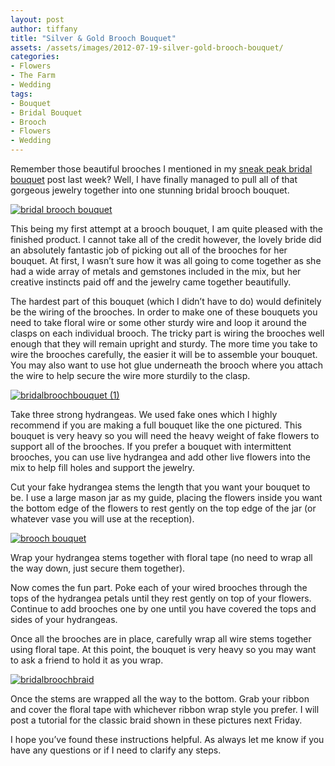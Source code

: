 ```yaml
---
layout: post
author: tiffany
title: "Silver & Gold Brooch Bouquet"
assets: /assets/images/2012-07-19-silver-gold-brooch-bouquet/
categories: 
- Flowers
- The Farm
- Wedding
tags: 
- Bouquet
- Bridal Bouquet
- Brooch
- Flowers
- Wedding
---
```


Remember those beautiful brooches I mentioned in my [sneak peak bridal bouquet](http://www.sweetpeonies.com/2012/07/bridal-brooch-bouquet-sneak-peek/) post last week? Well, I have finally managed to pull all of that gorgeous jewelry together into one stunning bridal brooch bouquet.

[![bridal brooch bouquet](jekyll_uploads/2012/07/bridalbroochbouquetantique-575x382.jpg "bridalbroochbouquetantique")](http://www.sweetpeonies.com/2012/07/silver-gold-brooch-bouquet/bridalbroochbouquetantique/)

This being my first attempt at a brooch bouquet, I am quite pleased with the finished product. I cannot take all of the credit however, the lovely bride did an absolutely fantastic job of picking out all of the brooches for her bouquet. At first, I wasn’t sure how it was all going to come together as she had a wide array of metals and gemstones included in the mix, but her creative instincts paid off and the jewelry came together beautifully.

The hardest part of this bouquet (which I didn’t have to do) would definitely be the wiring of the brooches. In order to make one of these bouquets you need to take floral wire or some other sturdy wire and loop it around the clasps on each individual brooch. The tricky part is wiring the brooches well enough that they will remain upright and sturdy. The more time you take to wire the brooches carefully, the easier it will be to assemble your bouquet. You may also want to use hot glue underneath the brooch where you attach the wire to help secure the wire more sturdily to the clasp.

[![](jekyll_uploads/2012/07/bridalbroochbouquet-1-575x382.jpg "bridalbroochbouquet (1)")](http://www.sweetpeonies.com/2012/07/silver-gold-brooch-bouquet/bridalbroochbouquet-1-2/)

Take three strong hydrangeas. We used fake ones which I highly recommend if you are making a full bouquet like the one pictured. This bouquet is very heavy so you will need the heavy weight of fake flowers to support all of the brooches. If you prefer a bouquet with intermittent brooches, you can use live hydrangea and add other live flowers into the mix to help fill holes and support the jewelry.

Cut your fake hydrangea stems the length that you want your bouquet to be. I use a large mason jar as my guide, placing the flowers inside you want the bottom edge of the flowers to rest gently on the top edge of the jar (or whatever vase you will use at the reception).

[![brooch bouquet](jekyll_uploads/2012/07/broochbouquetcg-1-575x472.jpg "broochbouquet")](http://www.sweetpeonies.com/2012/07/bridal-brooch-bouquet-sneak-peek/broochbouquetcg-1/)

Wrap your hydrangea stems together with floral tape (no need to wrap all the way down, just secure them together).

Now comes the fun part. Poke each of your wired brooches through the tops of the hydrangea petals until they rest gently on top of your flowers. Continue to add brooches one by one until you have covered the tops and sides of your hydrangeas.

Once all the brooches are in place, carefully wrap all wire stems together using floral tape. At this point, the bouquet is very heavy so you may want to ask a friend to hold it as you wrap.

[![bridalbroochbraid](jekyll_uploads/2012/07/bridalbroochbraid-575x382.jpg "bridalbroochbraid")](http://www.sweetpeonies.com/2012/07/silver-gold-brooch-bouquet/bridalbroochbraid/)

Once the stems are wrapped all the way to the bottom. Grab your ribbon and cover the floral tape with whichever ribbon wrap style you prefer. I will post a tutorial for the classic braid shown in these pictures next Friday.

I hope you’ve found these instructions helpful. As always let me know if you have any questions or if I need to clarify any steps.